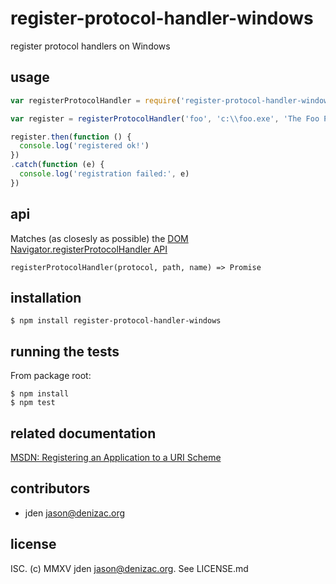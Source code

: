 # register-protocol-handler-windows
register protocol handlers on Windows

## usage
```js
var registerProtocolHandler = require('register-protocol-handler-windows')

var register = registerProtocolHandler('foo', 'c:\\foo.exe', 'The Foo Protocol')

register.then(function () {
  console.log('registered ok!')
})
.catch(function (e) {
  console.log('registration failed:', e)
})
```


## api
Matches (as closesly as possible) the [DOM Navigator.registerProtocolHandler API](https://developer.mozilla.org/en-US/docs/Web/API/Navigator/registerProtocolHandler)

`registerProtocolHandler(protocol, path, name) => Promise`


## installation

    $ npm install register-protocol-handler-windows


## running the tests

From package root:

    $ npm install
    $ npm test


## related documentation

[MSDN: Registering an Application to a URI Scheme](https://msdn.microsoft.com/en-us/library/aa767914.aspx)

## contributors

- jden <jason@denizac.org>


## license

ISC. (c) MMXV jden <jason@denizac.org>. See LICENSE.md
